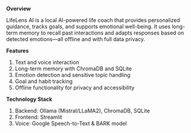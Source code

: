 **Overview**

LifeLens AI is a local AI-powered life coach that provides personalized guidance, tracks goals, and supports emotional well-being. It uses long-term memory to recall past interactions and adapts responses based on detected emotions—all offline and with full data privacy.

**Features**

1. Text and voice interaction
2. Long-term memory with ChromaDB and SQLite
3. Emotion detection and sensitive topic handling
4. Goal and habit tracking
5. Offline functionality for privacy and accessibility

**Technology Stack**

1. Backend: Ollama (Mistral/LLaMA2), ChromaDB, SQLite
2. Frontend: Streamlit
3. Voice: Google Speech-to-Text & BARK model
